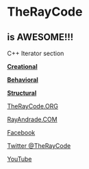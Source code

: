 # TheRayCode
## is AWESOME!!!
C++ Iterator section

 
**[Creational](../../Creational/README.md)** 

**[Behavioral](../README.md)** 
 
**[Structural](../../Structural/README.md)**

[TheRayCode.ORG](https://www.TheRayCode.org)

[RayAndrade.COM](https://www.RayAndrade.com)

[Facebook](https://www.facebook.com/TheRayCode/)

[Twitter @TheRayCode](https://www.twitter.com/TheRayCode/)

[YouTube](https://www.youtube.com/AndradeRay/)



